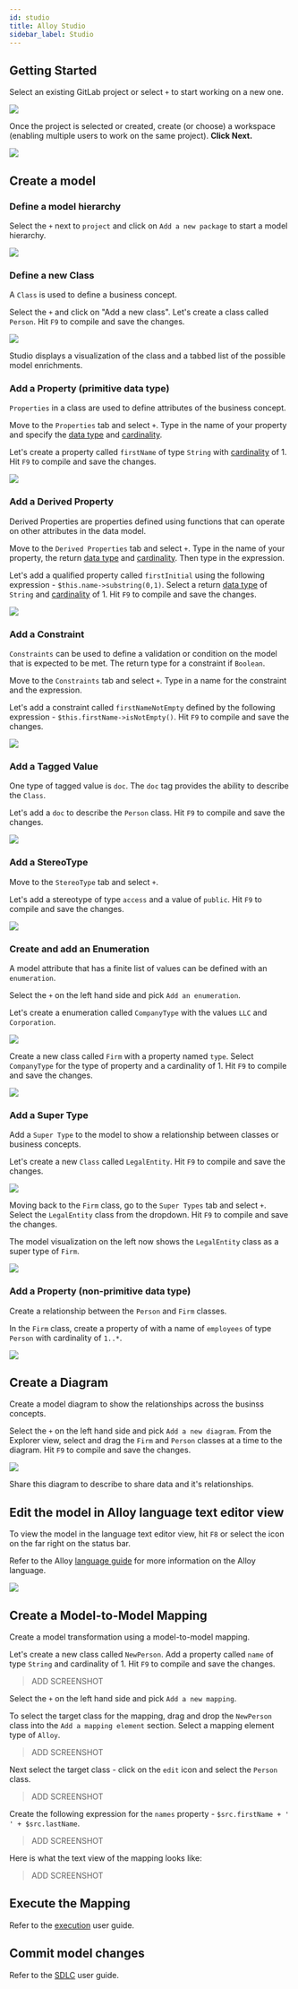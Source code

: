 ```yaml
---
id: studio
title: Alloy Studio
sidebar_label: Studio
---
```


## Getting Started

Select an existing GitLab project or select `+` to start working on a new one.  

![](assets/studio_step1.jpg)

Once the project is selected or created, create (or choose) a workspace (enabling multiple users to work on the same project). **Click Next.**

![](assets/studio_step2.jpg)

## Create a model

### Define a model hierarchy
Select the <code>+</code> next to  `project` and click on <code>Add a new package</code> to start a model hierarchy.

![](assets/studio_step3.jpg)

### Define a new Class
A `Class` is used to define a business concept.

Select the <code>+</code> and click on "Add a new class"</code>.  Let's create a class called <code>Person</code>.  Hit `F9` to compile and save the changes.

![](assets/studio_step4.JPG)

Studio displays a visualization of the class and a tabbed list of the possible model enrichments.

### Add a Property (primitive data type)
`Properties` in a class are used to define attributes of the business concept.

Move to the `Properties` tab and select <code>+</code>.  Type in the name of your property and specify the [data type](/docs/getting-started/language#language-type) and [cardinality](/docs/getting-started/language#language-cardinality).

Let's create a property called `firstName` of type `String` with [cardinality](/docs/getting-started/language#language-cardinality) of 1.  Hit `F9` to compile and save the changes.

![](assets/studio_step5.JPG)

### Add a Derived Property
Derived Properties are properties defined using functions that can operate on other attributes in the data model.

Move to the `Derived Properties` tab and select `+`.  Type in the name of your property, the return [data type](/docs/getting-started/language#language-type) and [cardinality](/docs/getting-started/language#language-cardinality).  Then type in the expression.

Let's add a qualified property called `firstInitial` using the following expression - `$this.name->substring(0,1)`.  Select a return [data type](/docs/getting-started/language#language-type) of `String` and [cardinality](/docs/getting-started/language#language-cardinality) of 1. Hit `F9` to compile and save the changes.

![](assets/studio_step6.JPG)

### Add a Constraint
`Constraints` can be used to define a validation or condition on the model that is expected to be met.  The return type for a constraint if `Boolean`.  

Move to the `Constraints` tab and select `+`.  Type in a name for the constraint and the expression.  

Let's add a constraint called `firstNameNotEmpty` defined by the following expression - `$this.firstName->isNotEmpty()`.  Hit `F9` to compile and save the changes.   

![](assets/studio_step7.JPG)


### Add a Tagged Value
One type of tagged value is `doc`.  The `doc` tag provides the ability to describe the `Class`.

Let's add a `doc` to describe the `Person` class. Hit `F9` to compile and save the changes.

![](assets/studio_step8.JPG)

### Add a StereoType
Move to the `StereoType` tab and select `+`.  

Let's add a stereotype of type `access` and a value of `public`. Hit `F9` to compile and save the changes.

![](assets/studio_step9.JPG)

### Create and add an Enumeration
A model attribute that has a finite list of values can be defined with an `enumeration`.

Select the `+` on the left hand side and pick `Add an enumeration`.  

Let's create a enumeration called `CompanyType` with the values `LLC` and `Corporation`.   

![](assets/studio_step10.JPG)

Create a new class called `Firm` with a property named `type`.  Select `CompanyType` for the type of property and a cardinality of 1.  Hit `F9` to compile and save the changes.

![](assets/studio_step11.JPG)

### Add a Super Type
Add a `Super Type` to the model to show a relationship between classes or business concepts.

Let's create a new `Class` called `LegalEntity`.  Hit `F9` to compile and save the changes.

![](assets/studio_step12.JPG)

Moving back to the `Firm` class, go to the `Super Types` tab and select `+`.  Select the `LegalEntity` class from the dropdown. Hit `F9` to compile and save the changes. 

The model visualization on the left now shows the `LegalEntity` class as a super type of `Firm`.

![](assets/studio_step13.JPG)

### Add a Property (non-primitive data type)
Create a relationship between the `Person` and `Firm` classes.

In the `Firm` class, create a property of with a name of `employees` of type `Person` with cardinality of `1..*`.

![](assets/studio_step14.JPG)

## Create a Diagram
Create a model diagram to show the relationships across the businss concepts.  

Select the `+` on the left hand side and pick `Add a new diagram`.  From the Explorer view, select and drag the `Firm` and `Person` classes at a time to the diagram.  Hit `F9` to compile and save the changes. 

![](assets/studio_step15.JPG)

Share this diagram to describe to share data and it's relationships.

## Edit the model in Alloy language text editor view 
To view the model in the language text editor view, hit `F8` or select the icon on the far right on the status bar.

Refer to the Alloy [language guide](/docs/getting-started/language) for more information on the Alloy language.

![](assets/studio_step16.JPG)

## Create a Model-to-Model Mapping
Create a model transformation using a model-to-model mapping.  

Let's create a new class called `NewPerson`.  Add a property called `name` of type `String` and cardinality of 1.  Hit `F9` to compile and save the changes. 

>ADD SCREENSHOT

Select the `+` on the left hand side and pick `Add a new mapping`.  

To select the target class for the mapping, drag and drop the `NewPerson` class into the `Add a mapping element` section.  Select a mapping element type of `Alloy`.  

>ADD SCREENSHOT

Next select the target class - click on the `edit` icon and select the `Person` class.

>ADD SCREENSHOT

Create the following expression for the `names` property - `$src.firstName + ' ' + $src.lastName`.

>ADD SCREENSHOT

Here is what the text view of the mapping looks like:

>ADD SCREENSHOT


## Execute the Mapping

Refer to the [execution](/docs/getting-started/execution) user guide.

## Commit model changes 
Refer to the [SDLC](/docs/getting-started/sdlc) user guide.